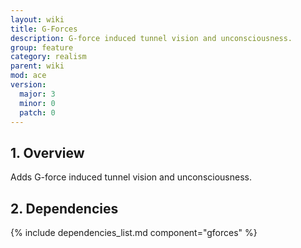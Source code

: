```yaml
---
layout: wiki
title: G-Forces
description: G-force induced tunnel vision and unconsciousness.
group: feature
category: realism
parent: wiki
mod: ace
version:
  major: 3
  minor: 0
  patch: 0
---
```


## 1. Overview

Adds G-force induced tunnel vision and unconsciousness.

## 2. Dependencies

{% include dependencies_list.md component="gforces" %}
